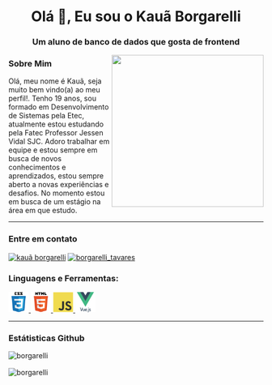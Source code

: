 <h1 align="center">Olá 👋, Eu sou o Kauã Borgarelli</h1>
<h3 align="center">Um aluno de banco de dados que gosta de frontend</h3>


<img  align="right" height="300" width="300"  src="https://user-images.githubusercontent.com/79945984/197029125-1527dcae-8daf-455c-aa48-c0e6484ba26c.gif"/>

### Sobre Mim
<p align="left">Olá, meu nome é Kauã, seja muito bem vindo(a) ao meu perfil!. Tenho 19 anos, sou formado em Desenvolvimento de Sistemas pela Etec, atualmente estou estudando pela Fatec Professor Jessen Vidal SJC. Adoro trabalhar em equipe e estou sempre em busca de novos conhecimentos e aprendizados, estou sempre aberto a novas experiências e desafios. No momento estou em busca de um estágio na área em que estudo.</p>
<hr>

### Entre em contato
<p align="left">
<a href="https://linkedin.com/in/kauã borgarelli" target="blank"><img align="center" src="https://raw.githubusercontent.com/rahuldkjain/github-profile-readme-generator/master/src/images/icons/Social/linked-in-alt.svg" alt="kauã borgarelli" height="30" width="40" /></a>
<a href="https://instagram.com/borgarelli_tavares" target="blank"><img align="center" src="https://raw.githubusercontent.com/rahuldkjain/github-profile-readme-generator/master/src/images/icons/Social/instagram.svg" alt="borgarelli_tavares" height="30" width="40" /></a>
</p>

<h3 align="left">Linguagens e Ferramentas:</h3>
<p align="left"> <a href="https://www.w3schools.com/css/" target="_blank" rel="noreferrer"> <img src="https://raw.githubusercontent.com/devicons/devicon/master/icons/css3/css3-original-wordmark.svg" alt="css3" width="40" height="40"/> </a> <a href="https://www.w3.org/html/" target="_blank" rel="noreferrer"> <img src="https://raw.githubusercontent.com/devicons/devicon/master/icons/html5/html5-original-wordmark.svg" alt="html5" width="40" height="40"/> </a> <a href="https://developer.mozilla.org/en-US/docs/Web/JavaScript" target="_blank" rel="noreferrer"> <img src="https://raw.githubusercontent.com/devicons/devicon/master/icons/javascript/javascript-original.svg" alt="javascript" width="40" height="40"/> </a> <a href="https://vuejs.org/" target="_blank" rel="noreferrer"> <img src="https://raw.githubusercontent.com/devicons/devicon/master/icons/vuejs/vuejs-original-wordmark.svg" alt="vuejs" width="40" height="40"/> </a> </p>
<hr>

### Estátisticas Github
<p>&nbsp;<img width="400" align="left" src="https://github-readme-stats.vercel.app/api?username=borgarelli&show_icons=true&theme=dark&locale=en" alt="borgarelli" /></p>
<p><img align="center" width="400" src="https://github-readme-stats.vercel.app/api/top-langs?username=borgarelli&show_icons=true&theme=dark&locale=en&layout=compact" alt="borgarelli" /></p>

